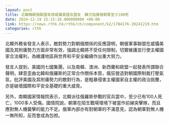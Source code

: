 ```yaml
---
layout: post
title: 北韓稱朝俄聯盟有效威懾美國及盟友　韓方指援俄朝軍至少100死
date: 2024-12-19 15:15:18.000000000 +08:00
link: https://news.rthk.hk/rthk/ch/component/k2/1784176-20241219.htm
categories: rthk
---
```


北韓外務省發言人表示，敵對勢力對朝俄關係的反應證明，朝俄軍事聯盟在威懾美國及其附庸勢力方面非常有效，強調北韓將不受任何限制，切實維護並行使主權國家合法權利，為維護地區與世界和平安全繼續作出重大努力。

發言人提到，美國同七國集團，以及南韓、澳洲、新西蘭和歐盟一起發表所謂聯合聲明，肆意歪曲北韓和俄羅斯的正常合作關係本質，瘋狂營造對朝國際制裁打壓氣氛，批評美國及其附庸勢力的敵對行為，是粗暴侵害主權國家自主權的政治挑釁，亦是破壞國際和平安全基礎的重大威脅。

另外，南韓國家情報院表示，北韓派往俄羅斯參戰的官兵當中，至少已有100人死亡，1000多人受傷。國情院說，朝軍在陌生戰場環境下被當作前線突擊隊，而且應對無人機襲擊的能力不足。俄軍內部亦有對朝軍的不滿意見，認為朝軍對無人機一無所知，反而會成為包袱。
